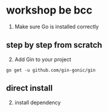 # workshop be bcc
1. Make sure Go is installed correctly
## step by step from scratch
2. Add Gin to your project
```
go get -u github.com/gin-gonic/gin
```
## direct install
2. install dependency
